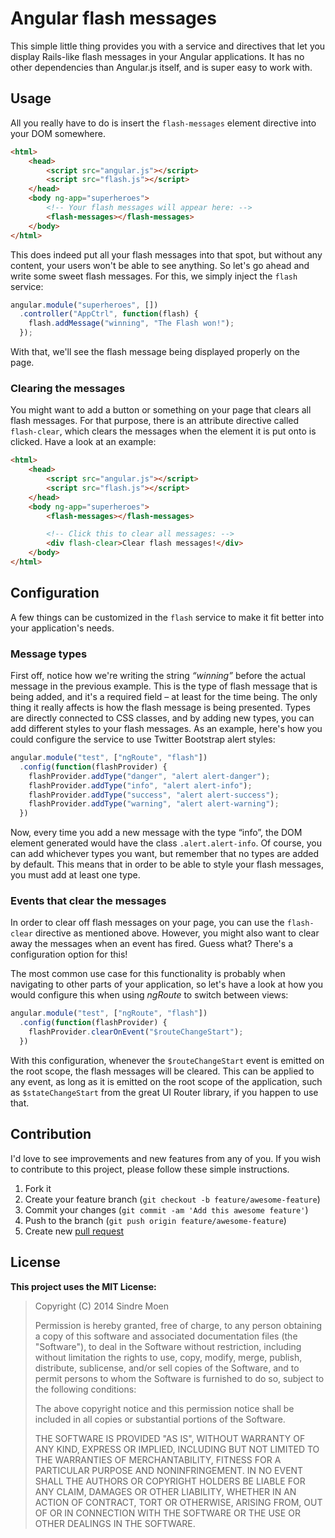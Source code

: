 # Angular flash messages

This simple little thing provides you with a service and directives that let you
display Rails-like flash messages in your Angular applications. It has no other
dependencies than Angular.js itself, and is super easy to work with.

## Usage

All you really have to do is insert the `flash-messages` element directive into
your DOM somewhere.

```html
<html>
    <head>
        <script src="angular.js"></script>
        <script src="flash.js"></script>
    </head>
    <body ng-app="superheroes">
        <!-- Your flash messages will appear here: -->
        <flash-messages></flash-messages>
    </body>
</html>
```

This does indeed put all your flash messages into that spot, but without any
content, your users won't be able to see anything. So let's go ahead and write
some sweet flash messages. For this, we simply inject the `flash` service:

```javascript
angular.module("superheroes", [])
  .controller("AppCtrl", function(flash) {
    flash.addMessage("winning", "The Flash won!");
  });
```

With that, we'll see the flash message being displayed properly on the page.

### Clearing the messages

You might want to add a button or something on your page that clears all flash
messages. For that purpose, there is an attribute directive called
`flash-clear`, which clears the messages when the element it is put onto is
clicked. Have a look at an example:

```html
<html>
    <head>
        <script src="angular.js"></script>
        <script src="flash.js"></script>
    </head>
    <body ng-app="superheroes">
        <flash-messages></flash-messages>

        <!-- Click this to clear all messages: -->
        <div flash-clear>Clear flash messages!</div>
    </body>
</html>
```

## Configuration

A few things can be customized in the `flash` service to make it fit better into
your application's needs.

### Message types

First off, notice how we're writing the string _“winning”_ before the actual
message in the previous example. This is the type of flash message that is being
added, and it's a required field – at least for the time being. The only thing
it really affects is how the flash message is being presented. Types are
directly connected to CSS classes, and by adding new types, you can add
different styles to your flash messages. As an example, here's how you could
configure the service to use Twitter Bootstrap alert styles:

```javascript
angular.module("test", ["ngRoute", "flash"])
  .config(function(flashProvider) {
    flashProvider.addType("danger", "alert alert-danger");
    flashProvider.addType("info", "alert alert-info");
    flashProvider.addType("success", "alert alert-success");
    flashProvider.addType("warning", "alert alert-warning");
  })
```

Now, every time you add a new message with the type “info”, the DOM element
generated would have the class `.alert.alert-info`. Of course, you can add
whichever types you want, but remember that no types are added by default. This
means that in order to be able to style your flash messages, you must add at
least one type.

### Events that clear the messages

In order to clear off flash messages on your page, you can use the `flash-clear`
directive as mentioned above. However, you might also want to clear away the
messages when an event has fired. Guess what? There's a configuration option for
this!

The most common use case for this functionality is probably when navigating to
other parts of your application, so let's have a look at how you would configure
this when using _ngRoute_ to switch between views:

```javascript
angular.module("test", ["ngRoute", "flash"])
  .config(function(flashProvider) {
    flashProvider.clearOnEvent("$routeChangeStart");
  })
```

With this configuration, whenever the `$routeChangeStart` event is emitted on
the root scope, the flash messages will be cleared. This can be applied to any
event, as long as it is emitted on the root scope of the application, such as
`$stateChangeStart` from the great UI Router library, if you happen to use that.

## Contribution

I'd love to see improvements and new features from any of you. If you wish to
contribute to this project, please follow these simple instructions.

1. Fork it
2. Create your feature branch (`git checkout -b feature/awesome-feature`)
3. Commit your changes (`git commit -am 'Add this awesome feature'`)
4. Push to the branch (`git push origin feature/awesome-feature`)
5. Create new [pull request]

[pull request]: https://github.com/sindrenm/angular-flash/compare

## License

**This project uses the MIT License:**

> Copyright (C) 2014 Sindre Moen
> 
> Permission is hereby granted, free of charge, to any person obtaining a copy of
> this software and associated documentation files (the "Software"), to deal in
> the Software without restriction, including without limitation the rights to
> use, copy, modify, merge, publish, distribute, sublicense, and/or sell copies of
> the Software, and to permit persons to whom the Software is furnished to do so,
> subject to the following conditions:
> 
> The above copyright notice and this permission notice shall be included in all
> copies or substantial portions of the Software.
> 
> THE SOFTWARE IS PROVIDED "AS IS", WITHOUT WARRANTY OF ANY KIND, EXPRESS OR
> IMPLIED, INCLUDING BUT NOT LIMITED TO THE WARRANTIES OF MERCHANTABILITY, FITNESS
> FOR A PARTICULAR PURPOSE AND NONINFRINGEMENT. IN NO EVENT SHALL THE AUTHORS OR
> COPYRIGHT HOLDERS BE LIABLE FOR ANY CLAIM, DAMAGES OR OTHER LIABILITY, WHETHER
> IN AN ACTION OF CONTRACT, TORT OR OTHERWISE, ARISING FROM, OUT OF OR IN
> CONNECTION WITH THE SOFTWARE OR THE USE OR OTHER DEALINGS IN THE SOFTWARE.
